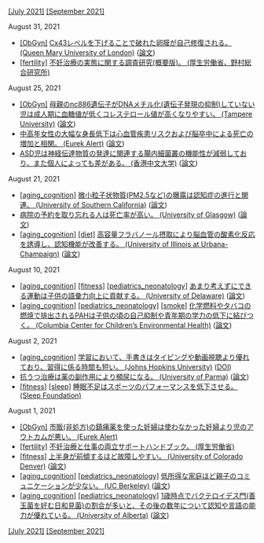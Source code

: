 [\[July 2021\]](2107.md) [\[September 2021\]](2109.md)

August 31, 2021
* [\[ObGyn\]](ObGyn.md) [Cx43レベルを下げることで破れた卵膜が自己修復される。 (Queen Mary University of London)](https://www.qmul.ac.uk/media/news/2019/se/new-approach-to-repair-fetal-membranes-may-prevent-birth-complications.html) ([論文](https://www.nature.com/articles/s41598-019-42379-4))
* [\[fertility\]](fertility.md) [不妊治療の実態に関する調査研究(概要版)。 (厚生労働省、野村総合研究所)](https://www.mhlw.go.jp/content/000775160.pdf)

August 25, 2021
* [\[ObGyn\]](ObGyn.md) [母親のnc886遺伝子がDNAメチル化(遺伝子発現の抑制)していない児は成人期に血糖値が低くコレステロール値が高くなりやすい。 (Tampere University)](https://www.tuni.fi/en/news/researchers-discover-molecular-mechanism-mediates-link-between-foetal-conditions-and-later?navref=curated--list) ([論文](https://clinicalepigeneticsjournal.biomedcentral.com/articles/10.1186/s13148-021-01132-3))
* [中高年女性の大幅な身長低下は心血管疾患リスクおよび脳卒中による死亡の増加と相関。 (Eurek Alert)](https://www.eurekalert.org/news-releases/924575) ([論文](https://bmjopen.bmj.com/content/11/8/e049122))
* [ASD児は神経伝達物質の発達に関連する腸内細菌叢の機能性が減弱しており、また個人によっても差がある。 (香港中文大学)](https://www.med.cuhk.edu.hk/press-releases/cuhk-discovers-children-with-autism-have-delayed-gut-microbiome-maturity-and-identifies-faecal-bacterial-markers-for-autism) ([論文](https://gut.bmj.com/content/early/2021/07/12/gutjnl-2020-324015))

August 21, 2021
* [\[aging_cognition\]](aging_cognition.md) [微小粒子状物質(PM2.5など)の曝露は認知症の進行と関連。 (University of Southern California)](https://news.usc.edu/163089/air-pollution-brain-changes-alzheimers-memory-usc-study/) ([論文](https://academic.oup.com/brain/article/143/1/289/5628036))
* [病院の予約を取り忘れる人は死亡率が高い。 (University of Glasgow)](https://www.gla.ac.uk/news/archiveofnews/2019/january/headline_629242_en.html) ([論文](https://bmcmedicine.biomedcentral.com/articles/10.1186/s12916-018-1234-0))
* [\[aging_cognition\]](aging_cognition.md) [\[diet\]](diet.md) [高容量フラバノール摂取により脳血管の酸素化反応を誘導し、認知機能が改善する。 (University of Illinois at Urbana-Champaign)](https://experts.illinois.edu/en/publications/dietary-flavanols-improve-cerebral-cortical-oxygenation-and-cogni) ([論文](https://www.nature.com/articles/s41598-020-76160-9))

August 10, 2021
* [\[aging_cognition\]](aging_cognition.md) [\[fitness\]](fitness.md) [\[pediatrics_neonatology\]](pediatrics_neonatology.md) [あまり考えずにできる運動は子供の語彙力向上に貢献する。 (University of Delaware)](https://www.udel.edu/udaily/2021/july/swimming-vocabulary-growth-study/) ([論文](https://pubs.asha.org/doi/10.1044/2021_JSLHR-20-00359))
* [\[aging_cognition\]](aging_cognition.md) [\[pediatrics_neonatology\]](pediatrics_neonatology.md) [\[smoke\]](smoke.md) [化学燃料やタバコの燃焼で排出されるPAHは子供の頃の自己抑制や青年期の学力の低下に結びつく。 (Columbia Center for Children’s Environmental Health)](https://www.publichealth.columbia.edu/public-health-now/news/air-pollution-exposure-linked-poor-academics-childhood) ([論文](https://www.sciencedirect.com/science/article/abs/pii/S0013935121008641))

August 2, 2021
* [\[aging_cognition\]](aging_cognition.md) [学習において、手書きはタイピングや動画視聴より優れており、習得に係る時間も短い。 (Johns Hopkins University)](https://releases.jhu.edu/2021/07/23/handwriting-beats-typing-and-watching-videos-for-learning-to-read/) ([DOI](https://doi.org/10.1177/0956797621993111))
* [抗うつ治療は薬の副作用により頻尿になる。 (University of Parma)](https://www.carenet.com/news/general/carenet/52694) ([論文](https://onlinelibrary.wiley.com/doi/10.1002/nau.24695))
* [\[fitness\]](fitness.md) [\[sleep\]](sleep.md) [睡眠不足はスポーツのパフォーマンスを低下させる。 (Sleep Foundation)](https://www.sleepfoundation.org/physical-activity/athletic-performance-and-sleep)

August 1, 2021
* [\[ObGyn\]](ObGyn.md) [市販(非処方)の鎮痛薬を使った妊婦は使わなかった妊婦より児のアウトカムが悪い。 (Eurek Alert)](https://www.eurekalert.org/news-releases/829987)
* [\[fertility\]](fertility.md) [不妊治療と仕事の両立サポートハンドブック。 (厚生労働省)](https://www.mhlw.go.jp/bunya/koyoukintou/pamphlet/dl/30l.pdf)
* [\[fitness\]](fitness.md) [上半身が前傾するほど故障しやすい。 (University of Colorado Denver)](https://news.ucdenver.edu/want-to-avoid-running-overuse-injuries-dont-lean-forward-so-much/) ([論文](https://www.sciencedirect.com/science/article/pii/S0167945721000658))
* [\[aging_cognition\]](aging_cognition.md) [\[pediatrics_neonatology\]](pediatrics_neonatology.md) [低所得な家庭ほど親子のコミュニケーションが少ない。 (UC Berkeley)](https://news.berkeley.edu/2021/07/16/word-gap-when-moneys-tight-parents-talk-less-to-kids/) ([論文](https://onlinelibrary.wiley.com/doi/10.1111/desc.13151))
* [\[aging_cognition\]](aging_cognition.md) [\[pediatrics_neonatology\]](pediatrics_neonatology.md) [1歳時点でバクテロイデス門(善玉菌を好む日和見菌)の割合が多いと、その後の数年について認知や言語の能力が優れている。 (University of Alberta)](https://www.ualberta.ca/folio/2021/07/species-of-gut-bacteria-linked-to-enhanced-cognition-and-language-skills-in-infant-boys.html) ([論文](https://www.tandfonline.com/doi/full/10.1080/19490976.2021.1930875))

[\[July 2021\]](2107.md) [\[September 2021\]](2109.md)

